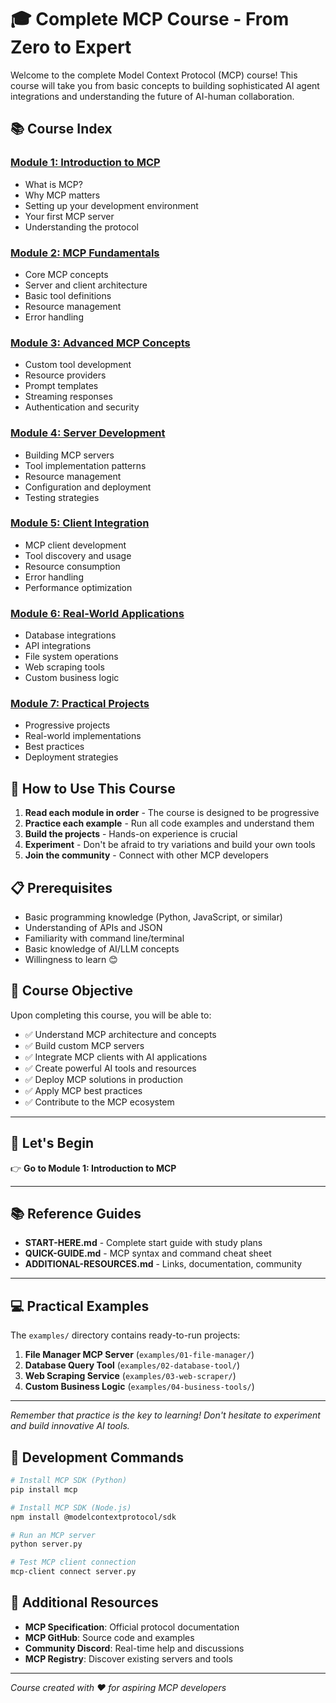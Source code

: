 # 🎓 Complete MCP Course - From Zero to Expert

Welcome to the complete Model Context Protocol (MCP) course! This course will take you from basic concepts to building sophisticated AI agent integrations and understanding the future of AI-human collaboration.

## 📚 Course Index

### **[Module 1: Introduction to MCP](module-01-introduction/README.md)**

* What is MCP?
* Why MCP matters
* Setting up your development environment
* Your first MCP server
* Understanding the protocol

### **[Module 2: MCP Fundamentals](module-02-fundamentals/README.md)**

* Core MCP concepts
* Server and client architecture
* Basic tool definitions
* Resource management
* Error handling

### **[Module 3: Advanced MCP Concepts](module-03-advanced-concepts/README.md)**

* Custom tool development
* Resource providers
* Prompt templates
* Streaming responses
* Authentication and security

### **[Module 4: Server Development](module-04-server-development/README.md)**

* Building MCP servers
* Tool implementation patterns
* Resource management
* Configuration and deployment
* Testing strategies

### **[Module 5: Client Integration](module-05-client-integration/README.md)**

* MCP client development
* Tool discovery and usage
* Resource consumption
* Error handling
* Performance optimization

### **[Module 6: Real-World Applications](module-06-real-world-applications/README.md)**

* Database integrations
* API integrations
* File system operations
* Web scraping tools
* Custom business logic

### **[Module 7: Practical Projects](module-07-practical-projects/README.md)**

* Progressive projects
* Real-world implementations
* Best practices
* Deployment strategies

## 🚀 How to Use This Course

1. **Read each module in order** - The course is designed to be progressive
2. **Practice each example** - Run all code examples and understand them
3. **Build the projects** - Hands-on experience is crucial
4. **Experiment** - Don't be afraid to try variations and build your own tools
5. **Join the community** - Connect with other MCP developers

## 📋 Prerequisites

* Basic programming knowledge (Python, JavaScript, or similar)
* Understanding of APIs and JSON
* Familiarity with command line/terminal
* Basic knowledge of AI/LLM concepts
* Willingness to learn 😊

## 🎯 Course Objective

Upon completing this course, you will be able to:

* ✅ Understand MCP architecture and concepts
* ✅ Build custom MCP servers
* ✅ Integrate MCP clients with AI applications
* ✅ Create powerful AI tools and resources
* ✅ Deploy MCP solutions in production
* ✅ Apply MCP best practices
* ✅ Contribute to the MCP ecosystem

---

## 📖 Let's Begin

👉 **Go to Module 1: Introduction to MCP**

---

## 📚 Reference Guides

* **START-HERE.md** - Complete start guide with study plans
* **QUICK-GUIDE.md** - MCP syntax and command cheat sheet
* **ADDITIONAL-RESOURCES.md** - Links, documentation, community

---

## 💻 Practical Examples

The `examples/` directory contains ready-to-run projects:

1. **File Manager MCP Server** (`examples/01-file-manager/`)
2. **Database Query Tool** (`examples/02-database-tool/`)
3. **Web Scraping Service** (`examples/03-web-scraper/`)
4. **Custom Business Logic** (`examples/04-business-tools/`)

---

_Remember that practice is the key to learning! Don't hesitate to experiment and build innovative AI tools._

## 🔧 Development Commands

```bash
# Install MCP SDK (Python)
pip install mcp

# Install MCP SDK (Node.js)
npm install @modelcontextprotocol/sdk

# Run an MCP server
python server.py

# Test MCP client connection
mcp-client connect server.py
```

## 📖 Additional Resources

* **MCP Specification**: Official protocol documentation
* **MCP GitHub**: Source code and examples
* **Community Discord**: Real-time help and discussions
* **MCP Registry**: Discover existing servers and tools

---

*Course created with ❤️ for aspiring MCP developers*

